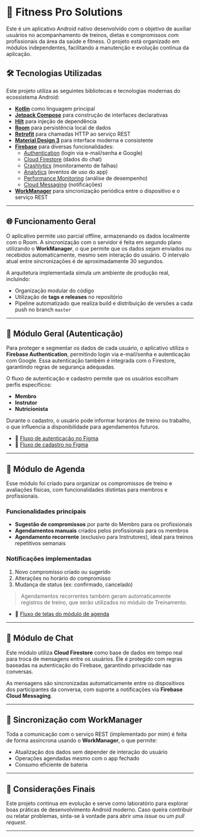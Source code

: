 # 📱 Fitness Pro Solutions

Este é um aplicativo Android nativo desenvolvido com o objetivo de auxiliar usuários no acompanhamento 
de treinos, dietas e compromissos com profissionais da área da saúde e fitness. O projeto está organizado 
em módulos independentes, facilitando a manutenção e evolução contínua da aplicação.

## 🛠️ Tecnologias Utilizadas

Este projeto utiliza as seguintes bibliotecas e tecnologias modernas do ecossistema Android:

- **[Kotlin](https://kotlinlang.org/)** como linguagem principal
- **[Jetpack Compose](https://developer.android.com/jetpack/compose)** para construção de interfaces declarativas
- **[Hilt](https://developer.android.com/training/dependency-injection/hilt-android)** para injeção de dependência
- **[Room](https://developer.android.com/jetpack/androidx/releases/room)** para persistência local de dados
- **[Retrofit](https://square.github.io/retrofit/)** para chamadas HTTP ao serviço REST
- **[Material Design 3](https://m3.material.io/)** para interface moderna e consistente
- **[Firebase](https://firebase.google.com/)** para diversas funcionalidades:
    - [Authentication](https://firebase.google.com/docs/auth) (login via e-mail/senha e Google)
    - [Cloud Firestore](https://firebase.google.com/docs/firestore) (dados do chat)
    - [Crashlytics](https://firebase.google.com/docs/crashlytics) (monitoramento de falhas)
    - [Analytics](https://firebase.google.com/docs/analytics) (eventos de uso do app)
    - [Performance Monitoring](https://firebase.google.com/docs/perf-mon) (análise de desempenho)
    - [Cloud Messaging](https://firebase.google.com/docs/cloud-messaging) (notificações)
- **[WorkManager](https://developer.android.com/topic/libraries/architecture/workmanager)** para sincronização periódica entre o dispositivo e o serviço REST

---

## 🌐 Funcionamento Geral

O aplicativo permite uso parcial offline, armazenando os dados localmente com o Room. A sincronização 
com o servidor é feita em segundo plano utilizando o **WorkManager**, o que permite que os dados sejam
enviados ou recebidos automaticamente, mesmo sem interação do usuário. O intervalo atual entre 
sincronizações é de aproximadamente 30 segundos.

A arquitetura implementada simula um ambiente de produção real, incluindo:

- Organização modular do código
- Utilização de **tags e releases** no repositório
- Pipeline automatizado que realiza build e distribuição de versões a cada push no branch `master`

---

## 🔐 Módulo Geral (Autenticação)

Para proteger e segmentar os dados de cada usuário, o aplicativo utiliza o **Firebase Authentication**, 
permitindo login via e-mail/senha e autenticação com Google. Essa autenticação também é integrada com 
o Firestore, garantindo regras de segurança adequadas.

O fluxo de autenticação e cadastro permite que os usuários escolham perfis específicos:

- **Membro**
- **Instrutor**
- **Nutricionista**

Durante o cadastro, o usuário pode informar horários de treino ou trabalho, o que influencia a 
disponibilidade para agendamentos futuros.

- 🔗 [Fluxo de autenticação no Figma](https://www.figma.com/design/wLlNhCNKgwoVWFDG31QM5s/Fitness-Pro-Solutions?node-id=2144-25267&t=AydUOqR25ap3grE6-1)
- 🔗 [Fluxo de cadastro no Figma](https://www.figma.com/design/wLlNhCNKgwoVWFDG31QM5s/Fitness-Pro-Solutions?node-id=2145-1989&t=AydUOqR25ap3grE6-1)

---

## 📆 Módulo de Agenda

Esse módulo foi criado para organizar os compromissos de treino e avaliações físicas, com funcionalidades 
distintas para membros e profissionais.

### Funcionalidades principais

- **Sugestão de compromissos** por parte do Membro para os profissionais
- **Agendamentos manuais** criados pelos profissionais para os membros
- **Agendamento recorrente** (exclusivo para Instrutores), ideal para treinos repetitivos semanais

### Notificações implementadas

1. Novo compromisso criado ou sugerido
2. Alterações no horário do compromisso
3. Mudança de status (ex: confirmado, cancelado)

> Agendamentos recorrentes também geram automaticamente registros de treino, que serão utilizados no módulo de Treinamento.

- 🔗 [Fluxo de telas do módulo de agenda](https://www.figma.com/design/wLlNhCNKgwoVWFDG31QM5s/Fitness-Pro-Solutions?node-id=2024-17784&t=AydUOqR25ap3grE6-1)

---

## 💬 Módulo de Chat

Este módulo utiliza **Cloud Firestore** como base de dados em tempo real para troca de mensagens 
entre os usuários. Ele é protegido com regras baseadas na autenticação do Firebase, garantindo
privacidade nas conversas.

As mensagens são sincronizadas automaticamente entre os dispositivos dos participantes da conversa, 
com suporte a notificações via **Firebase Cloud Messaging**.

---

## 🔁 Sincronização com WorkManager

Toda a comunicação com o serviço REST (implementado por mim) é feita de forma assíncrona usando 
o **WorkManager**, o que permite:

- Atualização dos dados sem depender de interação do usuário
- Operações agendadas mesmo com o app fechado
- Consumo eficiente de bateria

---

## 🚀 Considerações Finais

Este projeto continua em evolução e serve como laboratório para explorar boas práticas de 
desenvolvimento Android moderno. Caso queira contribuir ou relatar problemas, sinta-se à 
vontade para abrir uma *issue* ou um *pull request*.

---